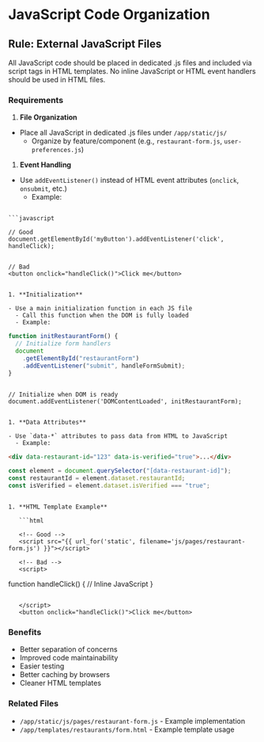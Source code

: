 # JavaScript Code Organization

## Rule: External JavaScript Files

All JavaScript code should be placed in dedicated .js files and included via script tags in HTML templates. No inline
JavaScript or HTML event handlers should be used in HTML files.

### Requirements

1. **File Organization**

- Place all JavaScript in dedicated .js files under `/app/static/js/`
  - Organize by feature/component (e.g., `restaurant-form.js`, `user-preferences.js`)

1. **Event Handling**

- Use `addEventListener()` instead of HTML event attributes (`onclick`, `onsubmit`, etc.)
  - Example:

````

```javascript

// Good
document.getElementById('myButton').addEventListener('click', handleClick);

````

```

// Bad
<button onclick="handleClick()">Click me</button>

```

```

1. **Initialization**

- Use a main initialization function in each JS file
  - Call this function when the DOM is fully loaded
  - Example:

```

```javascript
function initRestaurantForm() {
  // Initialize form handlers
  document
    .getElementById("restaurantForm")
    .addEventListener("submit", handleFormSubmit);
}
```

```

// Initialize when DOM is ready
document.addEventListener('DOMContentLoaded', initRestaurantForm);

```

```

1. **Data Attributes**

- Use `data-*` attributes to pass data from HTML to JavaScript
  - Example:

```

```html
<div data-restaurant-id="123" data-is-verified="true">...</div>
```

```javascript
const element = document.querySelector("[data-restaurant-id]");
const restaurantId = element.dataset.restaurantId;
const isVerified = element.dataset.isVerified === "true";
```

````

1. **HTML Template Example**

   ```html

   <!-- Good -->
   <script src="{{ url_for('static', filename='js/pages/restaurant-form.js') }}"></script>

   <!-- Bad -->
   <script>

````

function handleClick() {
// Inline JavaScript
}

```

   </script>
   <button onclick="handleClick()">Click me</button>

```

### Benefits

- Better separation of concerns
- Improved code maintainability
- Easier testing
- Better caching by browsers
- Cleaner HTML templates

### Related Files

- `/app/static/js/pages/restaurant-form.js` - Example implementation
- `/app/templates/restaurants/form.html` - Example template usage
